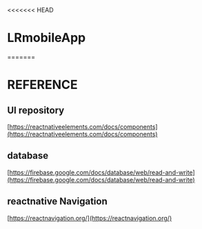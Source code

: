 <<<<<<< HEAD
# LRmobileApp
=======
# REFERENCE

## UI repository

[https://reactnativeelements.com/docs/components](https://reactnativeelements.com/docs/components)

## database

[https://firebase.google.com/docs/database/web/read-and-write](https://firebase.google.com/docs/database/web/read-and-write)

## reactnative Navigation
[https://reactnavigation.org/](https://reactnavigation.org/)

